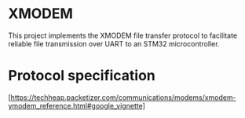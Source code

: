 # XMODEM
This project implements the XMODEM file transfer protocol to facilitate reliable file transmission over UART to an STM32 microcontroller.

# Protocol specification
[https://techheap.packetizer.com/communications/modems/xmodem-ymodem_reference.html#google_vignette]
